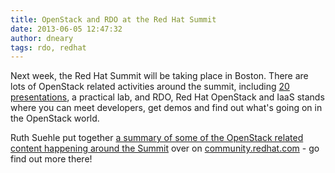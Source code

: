 ```yaml
---
title: OpenStack and RDO at the Red Hat Summit
date: 2013-06-05 12:47:32
author: dneary
tags: rdo, redhat
---
```


Next week, the Red Hat Summit will be taking place in Boston. There are lots of OpenStack related activities around the summit, including [20 presentations](http://www.redhat.com/summit/sessions/index.html#selected=topic-openstack), a practical lab, and RDO, Red Hat OpenStack and IaaS stands where you can meet developers, get demos and find out what's going on in the OpenStack world.

Ruth Suehle put together [a summary of some of the OpenStack related content happening around the Summit](http://community.redhat.com/blog/2013/04/where-to-catch-openstack-at-red-hat-summit/) over on [community.redhat.com](http://community.redhat.com) - go find out more there!
